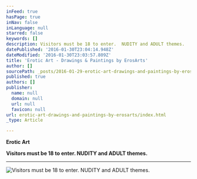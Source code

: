 ```yaml
---
inFeed: true
hasPage: true
inNav: false
inLanguage: null
starred: false
keywords: []
description: Visitors must be 18 to enter.  NUDITY and ADULT themes.
datePublished: '2016-01-30T23:04:14.948Z'
dateModified: '2016-01-30T23:03:57.809Z'
title: 'Erotic Art - Drawings & Paintings by ErosArts'
author: []
sourcePath: _posts/2016-01-29-erotic-art-drawings-and-paintings-by-erosarts.md
published: true
authors: []
publisher:
  name: null
  domain: null
  url: null
  favicon: null
url: erotic-art-drawings-and-paintings-by-erosarts/index.html
_type: Article

---
```

**Erotic Art**

**Visitors must be 18 to enter.  NUDITY and ADULT themes.**

****
![Visitors must be 18 to enter.  NUDITY and ADULT themes.](https://s3-us-west-2.amazonaws.com/the-grid-img/p/a1684610755d0989fe014a707057e4b9dbb117b1.jpg)